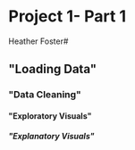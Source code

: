 # Project 1- Part 1
Heather Foster#
## "Loading Data" ##
### "Data Cleaning" ###
#### "Exploratory Visuals" ####
##### "Explanatory Visuals" #####
